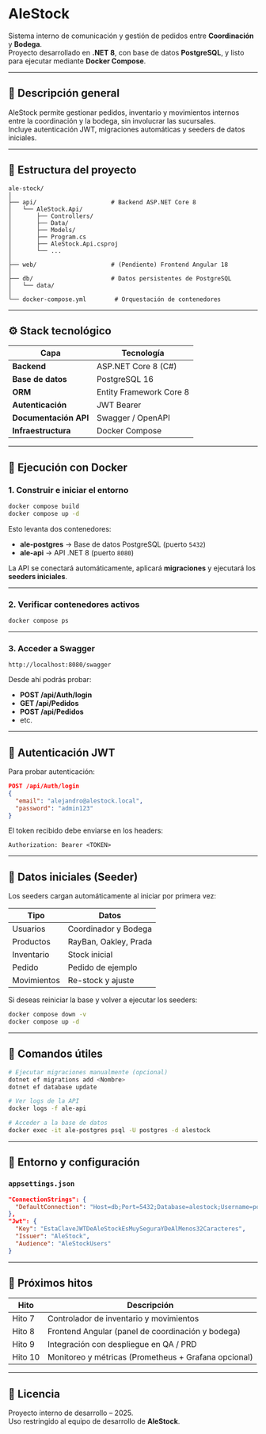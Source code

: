 # AleStock

Sistema interno de comunicación y gestión de pedidos entre **Coordinación** y **Bodega**.  
Proyecto desarrollado en **.NET 8**, con base de datos **PostgreSQL**, y listo para ejecutar mediante **Docker Compose**.

---

## 📘 Descripción general

AleStock permite gestionar pedidos, inventario y movimientos internos entre la coordinación y la bodega, sin involucrar las sucursales.  
Incluye autenticación JWT, migraciones automáticas y seeders de datos iniciales.

---

## 🧩 Estructura del proyecto

```
ale-stock/
│
├── api/                     # Backend ASP.NET Core 8
│   └── AleStock.Api/
│       ├── Controllers/
│       ├── Data/
│       ├── Models/
│       ├── Program.cs
│       ├── AleStock.Api.csproj
│       └── ...
│
├── web/                     # (Pendiente) Frontend Angular 18
│
├── db/                      # Datos persistentes de PostgreSQL
│   └── data/
│
└── docker-compose.yml        # Orquestación de contenedores
```

---

## ⚙️ Stack tecnológico

| Capa | Tecnología |
|------|-------------|
| **Backend** | ASP.NET Core 8 (C#) |
| **Base de datos** | PostgreSQL 16 |
| **ORM** | Entity Framework Core 8 |
| **Autenticación** | JWT Bearer |
| **Documentación API** | Swagger / OpenAPI |
| **Infraestructura** | Docker Compose |

---

## 🚀 Ejecución con Docker

### 1. Construir e iniciar el entorno

```bash
docker compose build
docker compose up -d
```

Esto levanta dos contenedores:
- **ale-postgres** → Base de datos PostgreSQL (puerto `5432`)
- **ale-api** → API .NET 8 (puerto `8080`)

La API se conectará automáticamente, aplicará **migraciones** y ejecutará los **seeders iniciales**.

---

### 2. Verificar contenedores activos

```bash
docker compose ps
```

---

### 3. Acceder a Swagger

```
http://localhost:8080/swagger
```

Desde ahí podrás probar:
- **POST /api/Auth/login**
- **GET /api/Pedidos**
- **POST /api/Pedidos**
- etc.

---

## 🔐 Autenticación JWT

Para probar autenticación:

```json
POST /api/Auth/login
{
  "email": "alejandro@alestock.local",
  "password": "admin123"
}
```

El token recibido debe enviarse en los headers:
```
Authorization: Bearer <TOKEN>
```

---

## 🧪 Datos iniciales (Seeder)

Los seeders cargan automáticamente al iniciar por primera vez:

| Tipo | Datos |
|------|-------|
| Usuarios | Coordinador y Bodega |
| Productos | RayBan, Oakley, Prada |
| Inventario | Stock inicial |
| Pedido | Pedido de ejemplo |
| Movimientos | Re-stock y ajuste |

Si deseas reiniciar la base y volver a ejecutar los seeders:

```bash
docker compose down -v
docker compose up -d
```

---

## 🧰 Comandos útiles

```bash
# Ejecutar migraciones manualmente (opcional)
dotnet ef migrations add <Nombre>
dotnet ef database update

# Ver logs de la API
docker logs -f ale-api

# Acceder a la base de datos
docker exec -it ale-postgres psql -U postgres -d alestock
```

---

## 📄 Entorno y configuración

### `appsettings.json`
```json
"ConnectionStrings": {
  "DefaultConnection": "Host=db;Port=5432;Database=alestock;Username=postgres;Password=postgres"
},
"Jwt": {
  "Key": "EstaClaveJWTDeAleStockEsMuySeguraYDeAlMenos32Caracteres",
  "Issuer": "AleStock",
  "Audience": "AleStockUsers"
}
```

---

## 🧱 Próximos hitos

| Hito | Descripción |
|------|--------------|
| Hito 7 | Controlador de inventario y movimientos |
| Hito 8 | Frontend Angular (panel de coordinación y bodega) |
| Hito 9 | Integración con despliegue en QA / PRD |
| Hito 10 | Monitoreo y métricas (Prometheus + Grafana opcional) |

---

## 📜 Licencia

Proyecto interno de desarrollo – 2025.  
Uso restringido al equipo de desarrollo de **AleStock**.
```